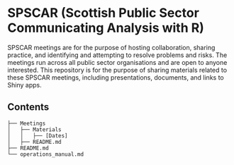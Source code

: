 # SPSCAR (Scottish Public Sector Communicating Analysis with R)

SPSCAR meetings are for the purpose of hosting collaboration, sharing practice, and identifying and attempting to resolve problems and risks. The meetings run across all public sector organisations and are open to anyone interested. This repository is for the purpose of sharing materials related to these SPSCAR meetings, including presentations, documents, and links to Shiny apps.


## Contents

```
├── Meetings
│   ├── Materials
│   │   ├── [Dates]
│   ├── README.md
├── README.md
└── operations_manual.md
```
